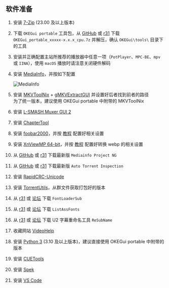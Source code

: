 ## 软件准备

1. 安装 [7-Zip](https://www.7-zip.org/) (23.00 及以上版本)
2. 下载 `OKEGui portable` 工具包，从 [GitHub](https://github.com/AmusementClub/tools/releases/latest) 或 [r31](https://r31.3333.moe) 下载 `OKEGui_portable_xxxxx-x.x.x_cpu.7z` 并解压，确认 `OKEGui\tools\` 目录下的工具
3. 安装并正确配置主站所推荐的播放器中任意一项（`PotPlayer`、`MPC-BE`、`mpv` 或 `IINA`），使用 `macOS` 播放时请注意关闭硬件解码
4. 安装 [MediaInfo](https://mediaarea.net/zh-CN/MediaInfo/Download/Windows)，并按如下配置  

    ![MediaInfo](https://raw.githubusercontent.com/vcb-s/guides/master/Basics/%5B02%5D%20%E4%B8%80%E5%88%87%E7%9A%84%E8%B5%B7%E7%82%B9%E2%80%94%E2%80%94%E8%AE%A4%E8%AF%86BD/media/image01.png)

5. 安装 [MKVToolNix](https://mkvtoolnix.download/downloads.html#windows) + [gMKVExtractGUI](https://sourceforge.net/projects/gmkvextractgui/) 并设置好后者找到前者的路径  
    为了统一版本，建议使用 OKEGui portable 中附带的 MKVToolNix
6. 安装 [L-SMASH Muxer GUI 2](https://github.com/amefs/lsmash-muxer-gui)
7. 安装 [ChapterTool](https://github.com/tautcony/ChapterTool/releases/latest)
8. 安装 [foobar2000](https://www.foobar2000.org/download)，并按 [教程](./foobar2000.md) 配置好相关设置

9.  安装 [XnViewMP 64-bit](https://www.xnview.com/en/xnviewmp/#downloads)，并按 [教程](./xnviewmp.md) 配置好转换 webp 的相关设置
10. 从 [GitHub](https://github.com/vcb-s/MediainfoProjectNg/releases) 或 [r31](https://r31.3333.moe) 下载最新版 `Mediainfo Project NG`
11. 从 [GitHub](https://github.com/vcb-s/auto-torrent-inspection/releases) 或 [r31](https://r31.3333.moe) 下载最新版 `Auto Torrent Inspection`
12. 安装 [RapidCRC-Unicode](https://www.ov2.eu/programs/rapidcrc-unicode)
13. 安装 [TorrentUtils](https://github.com/airium/TorrentUtils)，从群文件获取打包好的版本

14. 从 [r31](https://r31.3333.moe) 或 [论坛](https://bbs.acgrip.com/thread-3848-1-1.html) 下载 `FontLoaderSub`
15. 从 [r31](https://r31.3333.moe) 或 [论坛](https://bbs.acgrip.com/thread-1894-1-1.html) 下载 `ListAssFonts`
16. 从 [r31](https://r31.3333.moe) 或 [论坛](https://bbs.acgrip.com/thread-1658-1-1.html) 下载 U2 字幕重命名工具 `ReSubName`

17. 收藏网站 [VideoHelp](https://www.videohelp.com/software)
18. 安装 [Python 3](https://www.python.org/downloads/) (3.10 及以上版本)，建议直接使用 OKEGui portable 中附带的版本
19. 安装 [CUETools](http://cue.tools/wiki/CUETools_Download)
20. 安装 [Spek](https://www.spek.cc/p/download)
21. 安装 [VS Code](https://code.visualstudio.com/)
